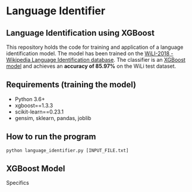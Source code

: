 # Language Identifier

## Language Identification using XGBoost
This repository holds the code for training and application of a language identification model. The model has been trained on the [WiLI-2018 - Wikipedia Language Identification database](https://zenodo.org/record/841984). The classifier is an [XGBoost model](https://xgboost.readthedocs.io/en/latest/) and achieves an **accuracy of 85.97%** on the WiLi test dataset.

## Requirements (training the model)
- Python 3.6+
- xgboost==1.3.3
- scikit-learn==0.23.1
- gensim, sklearn, pandas, joblib

## How to run the program

```
python language_identifier.py [INPUT_FILE.txt]
```

## XGBoost Model
Specifics
